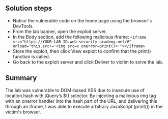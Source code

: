 ## Solution steps

- Notice the vulnerable code on the home page using the browser's DevTools.
- From the lab banner, open the exploit server.
- In the Body section, add the following malicious iframe: `<iframe src="https://YOUR-LAB-ID.web-security-academy.net/#" onload="this.src+='<img src=x onerror=print()>'"></iframe>`
- Store the exploit, then click View exploit to confirm that the print() function is called.
- Go back to the exploit server and click Deliver to victim to solve the lab.

## Summary
The lab was vulnerable to DOM-based XSS due to insecure use of location.hash with jQuery’s $() selector. By injecting a malicious img tag with an onerror handler into the hash part of the URL, and delivering this through an iframe, I was able to execute arbitrary JavaScript (print()) in the victim's browser.
